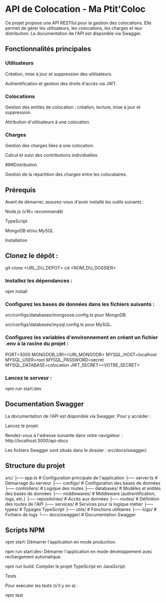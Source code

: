 # API de Colocation - Ma Ptit'Coloc

Ce projet propose une API RESTful pour la gestion des colocations. Elle permet de gérer les utilisateurs, les colocations, les charges et leur distribution. La documentation de l'API est disponible via Swagger.

## Fonctionnalités principales

### Utilisateurs

Création, mise à jour et suppression des utilisateurs.

Authentification et gestion des droits d'accès via JWT.

### Colocations

Gestion des entités de colocation : création, lecture, mise à jour et suppression.

Attribution d'utilisateurs à une colocation.

### Charges

Gestion des charges liées à une colocation.

Calcul et suivi des contributions individuelles.

###Distribution

Gestion de la répartition des charges entre les colocataires.

## Prérequis

Avant de démarrer, assurez-vous d'avoir installé les outils suivants :

Node.js (v16+ recommandé)

TypeScript

MongoDB et/ou MySQL

Installation

## Clonez le dépôt :

git clone <URL_DU_DEPOT>
cd <NOM_DU_DOSSIER>

### Installez les dépendances :

npm install

### Configurez les bases de données dans les fichiers suivants :

src/configs/databases/mongoose.config.ts pour MongoDB.

src/configs/databases/mysql.config.ts pour MySQL.

### Configurez les variables d'environnement en créant un fichier .env à la racine du projet :

PORT=3000
MONGODB_URI=<URI_MONGODB>
MYSQL_HOST=localhost
MYSQL_USER=root
MYSQL_PASSWORD=secret
MYSQL_DATABASE=colocation
JWT_SECRET=<VOTRE_SECRET>

### Lancez le serveur :

npm run start:dev

## Documentation Swagger

La documentation de l'API est disponible via Swagger. Pour y accéder :

Lancez le projet.

Rendez-vous à l'adresse suivante dans votre navigateur : http://localhost:3000/api-docs

Les fichiers Swagger sont situés dans le dossier : src/docs/swagger/.

## Structure du projet

src/
├── app.ts                 # Configuration principale de l'application
├── server.ts              # Démarrage du serveur
├── configs/               # Configuration des bases de données
├── controllers/           # Logique des routes
├── databases/             # Modèles et entités des bases de données
├── middlewares/           # Middleware (authentification, logs, etc.)
├── repositories/          # Accès aux données
├── routes/                # Définition des routes de l'API
├── services/              # Services pour la logique métier
├── types/                 # Typages TypeScript
├── utils/                 # Fonctions utilitaires
├── logs/                  # Fichiers de logs
└── docs/swagger/          # Documentation Swagger

## Scripts NPM

npm start: Démarrer l'application en mode production.

npm run start:dev: Démarrer l'application en mode développement avec rechargement automatique.

npm run build: Compiler le projet TypeScript en JavaScript.

Tests

Pour exécuter les tests (s'il y en a) :

npm test
